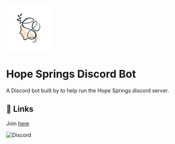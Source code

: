 ![HOPE SPRINGS COUNSELING](https://github.com/CYP3RBOT/hope-springs-bot/blob/master/hsc.png?raw=true)

# Hope Springs Discord Bot

A Discord bot built by to help run the Hope Springs discord server.

## 🔗 Links

Join [here](https://discord.gg/3BRGVvUDzR)

![Discord](https://img.shields.io/discord/1100578707074191412?style=for-the-badge&logo=discord&logoColor=fefeff&labelColor=7289da&color=7289da&link=https%3A%2F%2Fdiscord.gg%2F3BRGVvUDzR)
